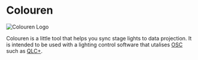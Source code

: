 # Colouren

![Colouren Logo](favicon.ico)

Colouren is a little tool that helps you sync stage lights to data projection. It is intended to be used with a
lighting control software that utalises [OSC](https://en.wikipedia.org/wiki/Open_Sound_Control)
such as [QLC+](http://www.qlcplus.org/).